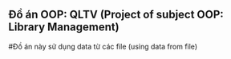 ## Đồ án OOP: QLTV (Project of subject OOP: Library Management)
#Đồ án này sử dụng data từ các file (using data from file)
